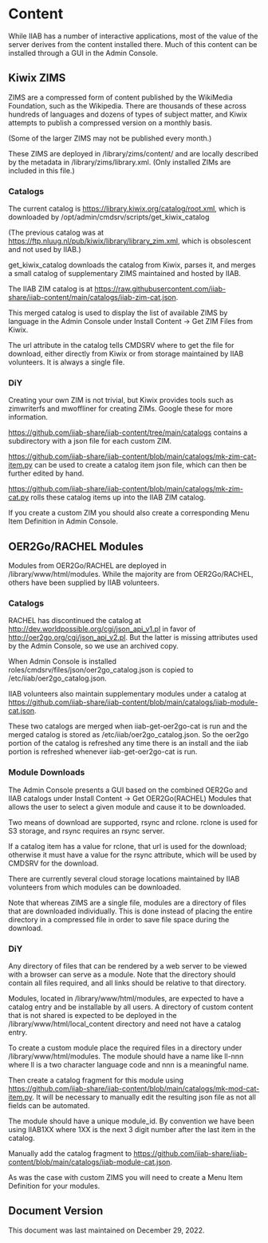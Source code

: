 # Content

While IIAB has a number of interactive applications, most of the value of the server derives from the content installed there. Much of this content can be installed through a GUI in the Admin Console.

## Kiwix ZIMS

ZIMS are a compressed form of content published by the WikiMedia Foundation, such as the Wikipedia. There are thousands of these across hundreds of languages and dozens of types of subject matter, and Kiwix attempts to publish a compressed version on a monthly basis.

(Some of the larger ZIMS may not be published every month.)

These ZIMS are deployed in /library/zims/content/ and are locally described by the metadata in /library/zims/library.xml. (Only installed ZIMs are included in this file.)

### Catalogs

The current catalog is https://library.kiwix.org/catalog/root.xml, which is downloaded by /opt/admin/cmdsrv/scripts/get_kiwix_catalog

(The previous catalog was at https://ftp.nluug.nl/pub/kiwix/library/library_zim.xml, which is obsolescent and not used by IIAB.)

get_kiwix_catalog downloads the catalog from Kiwix, parses it, and merges a small catalog of supplementary ZIMS maintained and hosted by IIAB.

The IIAB ZIM catalog is at https://raw.githubusercontent.com/iiab-share/iiab-content/main/catalogs/iiab-zim-cat.json.

This merged catalog is used to display the list of available ZIMS by language in the Admin Console under Install Content -> Get ZIM Files from Kiwix.

The url attribute in the catalog tells CMDSRV where to get the file for download, either directly from Kiwix or from storage maintained by IIAB volunteers. It is always a single file.

### DiY

Creating your own ZIM is not trivial, but Kiwix provides tools such as zimwriterfs and mwoffliner for creating ZIMs. Google these for more information.

https://github.com/iiab-share/iiab-content/tree/main/catalogs contains a subdirectory with a json file for each custom ZIM.

https://github.com/iiab-share/iiab-content/blob/main/catalogs/mk-zim-cat-item.py can be used to create a catalog item json file, which can then be further edited by hand.

https://github.com/iiab-share/iiab-content/blob/main/catalogs/mk-zim-cat.py rolls these catalog items up into the IIAB ZIM catalog.

If you create a custom ZIM you should also create a corresponding Menu Item Definition in Admin Console.

## OER2Go/RACHEL Modules

Modules from OER2Go/RACHEL are deployed in /library/www/html/modules. While the majority are from OER2Go/RACHEL, others have been supplied by IIAB volunteers.

### Catalogs

RACHEL has discontinued the catalog at http://dev.worldpossible.org/cgi/json_api_v1.pl in favor of http://oer2go.org/cgi/json_api_v2.pl. But the latter is missing attributes used by the Admin Console, so we use an archived copy.

When Admin Console is installed roles/cmdsrv/files/json/oer2go_catalog.json is copied to /etc/iiab/oer2go_catalog.json.

IIAB volunteers also maintain supplementary modules under a catalog at https://github.com/iiab-share/iiab-content/blob/main/catalogs/iiab-module-cat.json.

These two catalogs are merged when iiab-get-oer2go-cat is run and the merged catalog is stored as /etc/iiab/oer2go_catalog.json. So the oer2go portion of the catalog is refreshed any time there is an install and the iiab portion is refreshed whenever iiab-get-oer2go-cat is run.

### Module Downloads

The Admin Console presents a GUI based on the combined OER2Go and IIAB catalogs under Install Content -> Get OER2Go(RACHEL) Modules that allows the user to select a given module and cause it to be downloaded.

Two means of download are supported, rsync and rclone. rclone is used for S3 storage, and rsync requires an rsync server.

If a catalog item has a value for rclone, that url is used for the download; otherwise it must have a value for the rsync attribute, which will be used by CMDSRV for the download.

There are currently several cloud storage locations maintained by IIAB volunteers from which modules can be downloaded.

Note that whereas ZIMS are a single file, modules are a directory of files that are downloaded individually. This is done instead of placing the entire directory in a compressed file in order to save file space during the download.

### DiY

Any directory of files that can be rendered by a web server to be viewed with a browser can serve as a module. Note that the directory should contain all files required, and all links should be relative to that directory.

Modules, located in /library/www/html/modules, are expected to have a catalog entry and be installable by all users. A directory of custom content that is not shared is expected to be deployed in the /library/www/html/local_content directory and need not have a catalog entry.

To create a custom module place the required files in a directory under /library/www/html/modules. The module should have a name like ll-nnn where ll is a two character language code and nnn is a meaningful name.

Then create a catalog fragment for this module using https://github.com/iiab-share/iiab-content/blob/main/catalogs/mk-mod-cat-item.py. It will be necessary to manually edit the resulting json file as not all fields can be automated.

The module should have a unique module_id. By convention we have been using IIAB1XX where 1XX is the next 3 digit number after the last item in the catalog.

Manually add the catalog fragment to https://github.com/iiab-share/iiab-content/blob/main/catalogs/iiab-module-cat.json.

As was the case with custom ZIMS you will need to create a Menu Item Definition for your modules.

## Document Version

This document was last maintained on December 29, 2022.
